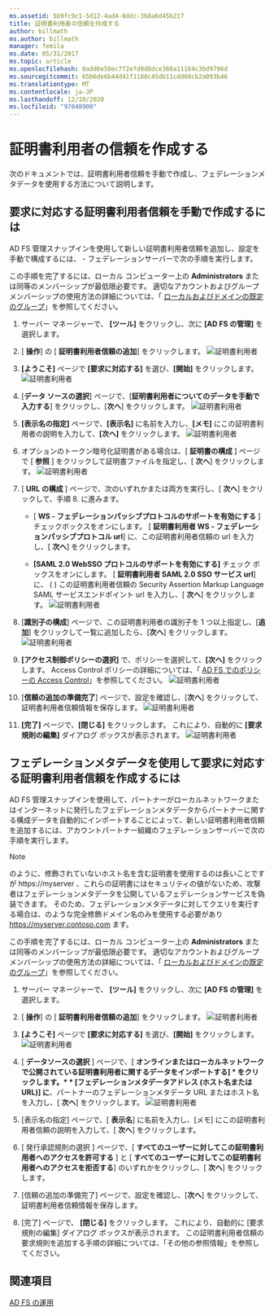 ```yaml
---
ms.assetid: 5b9fc9c1-5d12-4ad4-8ddc-3b8a6d45b217
title: 証明書利用者の信頼を作成する
author: billmath
ms.author: billmath
manager: femila
ms.date: 05/31/2017
ms.topic: article
ms.openlocfilehash: 0add6e50ec7f2efd0d8dce380a11164c3bd9796d
ms.sourcegitcommit: 65b6de6b44d41f1180c45db11cdd60cb2a093b46
ms.translationtype: MT
ms.contentlocale: ja-JP
ms.lasthandoff: 12/10/2020
ms.locfileid: "97048900"
---
```

# <a name="create-a-relying-party-trust"></a>証明書利用者の信頼を作成する


次のドキュメントでは、証明書利用者信頼を手動で作成し、フェデレーションメタデータを使用する方法について説明します。

## <a name="to-create-a-claims-aware-relying-party-trust-manually"></a>要求に対応する証明書利用者信頼を手動で作成するには

AD FS 管理スナップインを使用して新しい証明書利用者信頼を追加し、設定を手動で構成するには、 \- フェデレーションサーバーで次の手順を実行します。

この手順を完了するには、ローカル コンピューター上の **Administrators** または同等のメンバーシップが最低限必要です。  適切なアカウントおよびグループメンバーシップの使用方法の詳細については、「 [ローカルおよびドメインの既定のグループ](https://go.microsoft.com/fwlink/?LinkId=83477)」を参照してください。

1. サーバー マネージャーで、 **[ツール]** をクリックし、次に **[AD FS の管理]** を選択します。

2.  [ **操作**] の [ **証明書利用者信頼の追加**] をクリックします。
![証明書利用者](media/Create-a-Relying-Party-Trust/addtrust1.PNG)

3.  **[ようこそ]** ページで **[要求に対応する]** を選び、**[開始]** をクリックします。
![証明書利用者](media/Create-a-Relying-Party-Trust/addtrust2.PNG)

4.  [**データ ソースの選択**] ページで、[**証明書利用者についてのデータを手動で入力する**] をクリックし、[**次へ**] をクリックします。
![証明書利用者](media/Create-a-Relying-Party-Trust/addtrust3.PNG)

5.  **[表示名の指定]** ページで、**[表示名]** に名前を入力し、**[メモ]** にこの証明書利用者の説明を入力して、**[次へ]** をクリックします。
![証明書利用者](media/Create-a-Relying-Party-Trust/addtrust4.PNG)

6. オプションのトークン暗号化証明書がある場合は、[ **証明書の構成** ] ページで [ **参照** ] をクリックして証明書ファイルを指定し、[ **次へ**] をクリックします。
![証明書利用者](media/Create-a-Relying-Party-Trust/addtrust5.PNG)

7.  [ **URL の構成** ] ページで、次のいずれかまたは両方を実行し、[ **次へ**] をクリックして、手順 8. に進みます。

    -   [ **WS \- フェデレーションパッシブプロトコルのサポートを有効にする** ] チェックボックスをオンにします。 [ **証明書利用者 WS \- フェデレーションパッシブプロトコル url**] に、この証明書利用者信頼の url を入力し、[ **次へ**] をクリックします。

    -   **[SAML 2.0 WebSSO プロトコルのサポートを有効にする]** チェック ボックスをオンにします。 [ **証明書利用者 SAML 2.0 SSO サービス url**] に、 \( \) この証明書利用者信頼の Security Assertion Markup Language SAML サービスエンドポイント url を入力し、[ **次へ**] をクリックします。
![証明書利用者](media/Create-a-Relying-Party-Trust/addtrust6.PNG)

8. [**識別子の構成**] ページで、この証明書利用者の識別子を 1 つ以上指定し、[**追加**] をクリックして一覧に追加したら、[**次へ**] をクリックします。
![証明書利用者](media/Create-a-Relying-Party-Trust/addtrust8.PNG)

9.  **[アクセス制御ポリシーの選択]** で、ポリシーを選択して、**[次へ]** をクリックします。  Access Control ポリシーの詳細については、「 [AD FS でのポリシーの Access Control](Access-Control-Policies-in-AD-FS.md)」を参照してください。
![証明書利用者](media/Create-a-Relying-Party-Trust/addtrust9.PNG)

10. [**信頼の追加の準備完了**] ページで、設定を確認し、[**次へ**] をクリックして、証明書利用者信頼情報を保存します。
   ![証明書利用者](media/Create-a-Relying-Party-Trust/addtrust10.PNG)
11. **[完了]** ページで、**[閉じる]** をクリックします。 これにより、自動的に **[要求規則の編集]** ダイアログ ボックスが表示されます。
![証明書利用者](media/Create-a-Relying-Party-Trust/addtrust11.PNG)

## <a name="to-create-a-claims-aware-relying-party-trust-using-federation-metadata"></a>フェデレーションメタデータを使用して要求に対応する証明書利用者信頼を作成するには

AD FS 管理スナップインを使用して、パートナーがローカルネットワークまたはインターネットに発行したフェデレーションメタデータからパートナーに関する構成データを自動的にインポートすることによって、新しい証明書利用者信頼を追加するには、アカウントパートナー組織のフェデレーションサーバーで次の手順を実行します。

>[!NOTE]
>のように、修飾されていないホスト名を含む証明書を使用するのは長いことですが https://myserver 、これらの証明書にはセキュリティの値がないため、攻撃者はフェデレーションメタデータを公開しているフェデレーションサービスを偽装できます。 そのため、フェデレーションメタデータに対してクエリを実行する場合は、のような完全修飾ドメイン名のみを使用する必要があり https://myserver.contoso.com ます。

この手順を完了するには、ローカル コンピューター上の **Administrators** または同等のメンバーシップが最低限必要です。  適切なアカウントおよびグループメンバーシップの使用方法の詳細については、「 [ローカルおよびドメインの既定のグループ](https://go.microsoft.com/fwlink/?LinkId=83477)」を参照してください。


1. サーバー マネージャーで、 **[ツール]** をクリックし、次に **[AD FS の管理]** を選択します。

2. [ **操作**] の [ **証明書利用者信頼の追加**] をクリックします。
   ![証明書利用者](media/Create-a-Relying-Party-Trust/addtrust1.PNG)

3. **[ようこそ]** ページで **[要求に対応する]** を選び、**[開始]** をクリックします。
   ![証明書利用者](media/Create-a-Relying-Party-Trust/addtrust2.PNG)

4. [ **データソースの選択** ] ページで、[ <strong>オンラインまたはローカルネットワークで公開されている証明書利用者に関するデータをインポートする] * をクリックします。* * [フェデレーションメタデータアドレス (ホスト名または URL)] に</strong>、パートナーのフェデレーションメタデータ URL またはホスト名を入力し、[ **次へ**] をクリックします。
   ![証明書利用者](media/Create-a-Relying-Party-Trust/addtrust12.PNG)

5. [表示名の指定] ページで、[ **表示名**] に名前を入力し、[メモ] にこの証明書利用者信頼の説明を入力して、[ **次へ**] をクリックします。

6. [ 発行承認規則の選択 ] ページで、[ **すべてのユーザーに対してこの証明書利用者へのアクセスを許可する** ] と [ **すべてのユーザーに対してこの証明書利用者へのアクセスを拒否する**] のいずれかをクリックし、[ **次へ**] をクリックします。

7. [信頼の追加の準備完了] ページで、設定を確認し、[**次へ**] をクリックして、証明書利用者信頼情報を保存します。

8. [完了] ページで、 **[閉じる]** をクリックします。 これにより、自動的に [要求規則の編集] ダイアログ ボックスが表示されます。 この証明書利用者信頼の要求規則を追加する手順の詳細については、「その他の参照情報」を参照してください。




## <a name="see-also"></a>関連項目
[AD FS の運用](../ad-fs-operations.md)
